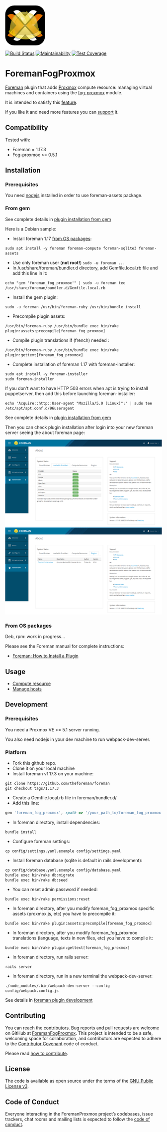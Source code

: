 ![ForemanFogProxmox](.github/images/foremanproxmox.png)

[![Build Status](https://travis-ci.com/tristanrobert/foreman_fog_proxmox.svg?branch=master)](https://travis-ci.com/tristanrobert/foreman_fog_proxmox)
[![Maintainability](https://api.codeclimate.com/v1/badges/922162c278e0fa9207ba/maintainability)](https://codeclimate.com/github/tristanrobert/foreman_fog_proxmox/maintainability)
[![Test Coverage](https://api.codeclimate.com/v1/badges/922162c278e0fa9207ba/test_coverage)](https://codeclimate.com/github/tristanrobert/foreman_fog_proxmox/test_coverage)

# ForemanFogProxmox

[Foreman](http://theforeman.org/) plugin that adds [Proxmox](https://www.proxmox.com/en/proxmox-ve) compute resource: managing virtual machines and containers using the [fog-proxmox](https://github.com/fog/fog-proxmox) module.

It is intended to satisfy this [feature](http://projects.theforeman.org/issues/2186).

If you like it and need more features you can [support](SUPPORT.md) it.

## Compatibility

Tested with:

* Foreman = 1.17.3
* Fog-proxmox >= 0.5.1

## Installation

### Prerequisites

You need [nodejs](https://nodejs.org/en/download/package-manager/) installed in order to use foreman-assets package.

### From gem

See complete details in [plugin installation from gem](https://theforeman.org/plugins/#2.3AdvancedInstallationfromGems)

Here is a Debian sample:

* Install foreman 1.17 [from OS packages](https://theforeman.org/manuals/1.17/index.html#3.3InstallFromPackages):

```shell
sudo apt install -y foreman foreman-compute foreman-sqlite3 foreman-assets
```

* Use only foreman user (**not root!**) `sudo -u foreman ...`
* In /usr/share/foreman/bundler.d directory, add Gemfile.local.rb file and add this line in it:

```shell
echo "gem 'foreman_fog_proxmox'" | sudo -u foreman tee /usr/share/foreman/bundler.d/Gemfile.local.rb
```

* Install the gem plugin:

```shell
sudo -u foreman /usr/bin/foreman-ruby /usr/bin/bundle install
```

* Precompile plugin assets:

```shell
/usr/bin/foreman-ruby /usr/bin/bundle exec bin/rake plugin:assets:precompile[foreman_fog_proxmox]
```

* Compile plugin translations if (french) needed :

```shell
/usr/bin/foreman-ruby /usr/bin/bundle exec bin/rake plugin:gettext[foreman_fog_proxmox]
```

* Complete installation of foreman 1.17 with foreman-installer:

```shell
sudo apt install -y foreman-installer
sudo foreman-installer
```

If you don't want to have HTTP 503 errors when apt is trying to install puppetserver, then add this before launching foreman-installer:

```shell
echo 'Acquire::http::User-agent "Mozilla/5.0 (Linux)";' | sudo tee /etc/apt/apt.conf.d/96useragent
```

See complete details in [plugin installation from gem](https://theforeman.org/plugins/#2.3.2Debiandistributions)

Then you can check plugin installation after login into your new foreman server seeing the about foreman page:

![About resources](.github/images/about_resources.png)
![About greffon](.github/images/about_greffon.png)

### From OS packages

Deb, rpm: work in progress...

Please see the Foreman manual for complete instructions:

* [Foreman: How to Install a Plugin](http://theforeman.org/manuals/latest/index.html#6.1InstallaPlugin)

## Usage

* [Compute resource](.github/compute_resource.md)
* [Manage hosts](.github/hosts.md)

## Development

### Prerequisites

You need a Proxmox VE >= 5.1 server running.

You also need nodejs in your dev machine to run webpack-dev-server.

### Platform

* Fork this github repo.
* Clone it on your local machine
* Install foreman v1.17.3 on your machine:

```shell
git clone https://github.com/theforeman/foreman
git checkout tags/1.17.3
```

* Create a Gemfile.local.rb file in foreman/bundler.d/
* Add this line:

```ruby
gem 'foreman_fog_proxmox', :path => '/your_path_to/foreman_fog_proxmox'
```

* In foreman directory, install dependencies:

```shell
bundle install
```

* Configure foreman settings:

```shell
cp config/settings.yaml.example config/settings.yaml
```

* Install foreman database (sqlite is default in rails development):

```shell
cp config/database.yaml.example config/database.yaml
bundle exec bin/rake db:migrate
bundle exec bin/rake db:seed
```

* You can reset admin password if needed:

```shell
bundle exec bin/rake permissions:reset
```

* In foreman directory, after you modify foreman_fog_proxmox specific assets (proxmox.js, etc) you have to precompile it:

```shell
bundle exec bin/rake plugin:assets:precompile[foreman_fog_proxmox]
```

* In foreman directory, after you modify foreman_fog_proxmox translations (language, texts in new files, etc) you have to compile it:

```shell
bundle exec bin/rake plugin:gettext[foreman_fog_proxmox]
```

* In foreman directory, run rails server:

```shell
rails server
```

* In foreman directory, run in a new terminal the webpack-dev-server:

```shell
./node_modules/.bin/webpack-dev-server --config config/webpack.config.js
```

See details in [foreman plugin development](https://projects.theforeman.org/projects/foreman/wiki/How_to_Create_a_Plugin)

## Contributing

You can reach the [contributors](CONTRIBUTORS.md).
Bug reports and pull requests are welcome on GitHub at [ForemanFogProxmox](https://github.com/tristanrobert/foreman_proxmox). This project is intended to be a safe, welcoming space for collaboration, and contributors are expected to adhere to the [Contributor Covenant](http://contributor-covenant.org) code of conduct.

Please read [how to contribute](CONTRIBUTING.md).

## License

The code is available as open source under the terms of the [GNU Public License v3](LICENSE).

## Code of Conduct

Everyone interacting in the ForemanProxmox project’s codebases, issue trackers, chat rooms and mailing lists is expected to follow the [code of conduct](CODE_OF_CONDUCT.md).
